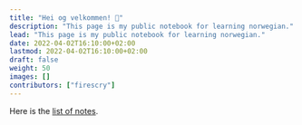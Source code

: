 ```yaml
---
title: "Hei og velkommen! 👋"
description: "This page is my public notebook for learning norwegian."
lead: "This page is my public notebook for learning norwegian."
date: 2022-04-02T16:10:00+02:00
lastmod: 2022-04-02T16:10:00+02:00
draft: false
weight: 50
images: []
contributors: ["firescry"]
---
```


Here is the [list of notes](../../docs/norwegian).
